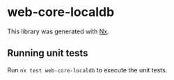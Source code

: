 # web-core-localdb

This library was generated with [Nx](https://nx.dev).

## Running unit tests

Run `nx test web-core-localdb` to execute the unit tests.
